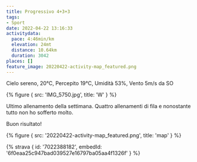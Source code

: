 ```yaml
---
title: Progressivo 4+3+3
tags:
- Sport
date: 2022-04-22 13:16:33
activitydata:
  pace: 4:46min/km
  elevation: 24mt
  distance: 10.64km
  duration: 3042
places: []
feature_image: 20220422-activity-map_featured.png
---
```


Cielo sereno, 20°C, Percepito 19°C, Umidità 53%, Vento 5m/s da SO

{% figure { src: 'IMG_5750.jpg', title: 'W' } %}

<!--more-->

Ultimo allenamento della settimana. Quattro allenamenti di fila e nonostante tutto non ho sofferto molto.

Buon risultato!

{% figure { src: '20220422-activity-map_featured.png', title: 'map' } %}

{% strava { id: '7022388182', embedId: '6f0eaa25c947bad039527e16797ba05aa4f1326f' } %}
